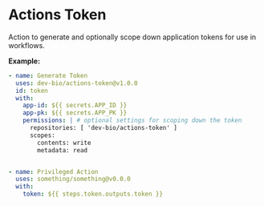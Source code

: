 # Actions Token

Action to generate and optionally scope down application tokens for use in workflows.

**Example:**
```yaml
- name: Generate Token
  uses: dev-bio/actions-token@v1.0.0
  id: token
  with:
    app-id: ${{ secrets.APP_ID }}
    app-pk: ${{ secrets.APP_PK }}
    permissions: | # optional settings for scoping down the token
      repositories: [ 'dev-bio/actions-token' ]
      scopes:
        contents: write
        metadata: read


- name: Privileged Action
  uses: something/something@v0.0.0
  with:
    token: ${{ steps.token.outputs.token }}
```